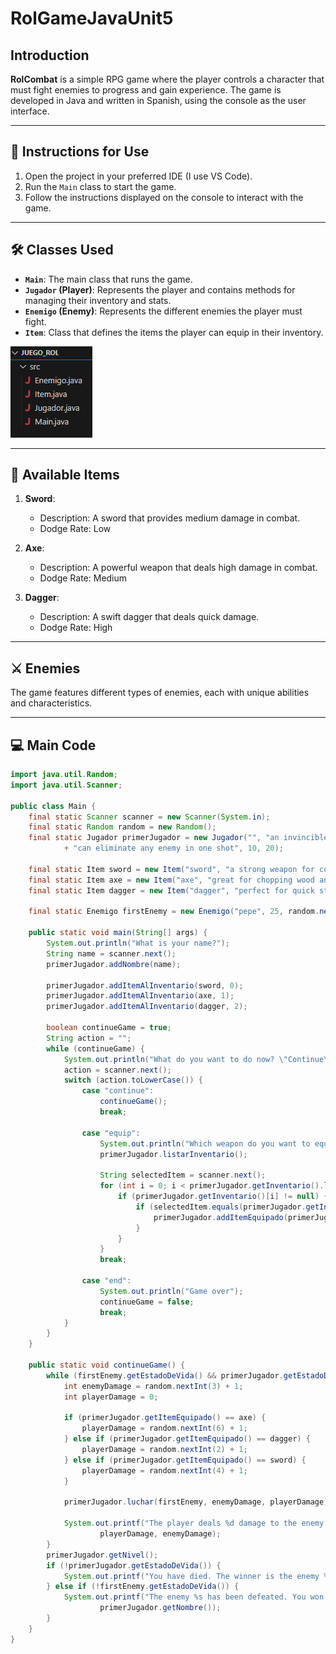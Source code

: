 # RolGameJavaUnit5

## Introduction  
**RolCombat** is a simple RPG game where the player controls a character that must fight enemies to progress and gain experience. The game is developed in Java and written in Spanish, using the console as the user interface.

---

## 📖 Instructions for Use  
1. Open the project in your preferred IDE (I use VS Code).  
2. Run the `Main` class to start the game.  
3. Follow the instructions displayed on the console to interact with the game.  

---

## 🛠️ Classes Used  
- **`Main`**: The main class that runs the game.  
- **`Jugador` (Player)**: Represents the player and contains methods for managing their inventory and stats.  
- **`Enemigo` (Enemy)**: Represents the different enemies the player must fight.  
- **`Item`**: Class that defines the items the player can equip in their inventory.  

![Alt text](image.png)

---

## 🎒 Available Items  
1. **Sword**:  
   - Description: A sword that provides medium damage in combat.  
   - Dodge Rate: Low  

2. **Axe**:  
   - Description: A powerful weapon that deals high damage in combat.  
   - Dodge Rate: Medium  

3. **Dagger**:  
   - Description: A swift dagger that deals quick damage.  
   - Dodge Rate: High  

---

## ⚔️ Enemies  
The game features different types of enemies, each with unique abilities and characteristics.

---

## 💻 Main Code  
```java
import java.util.Random;
import java.util.Scanner;

public class Main {
    final static Scanner scanner = new Scanner(System.in);
    final static Random random = new Random();
    final static Jugador primerJugador = new Jugador("", "an invincible character that "
            + "can eliminate any enemy in one shot", 10, 20);

    final static Item sword = new Item("sword", "a strong weapon for combat");
    final static Item axe = new Item("axe", "great for chopping wood and heads");
    final static Item dagger = new Item("dagger", "perfect for quick stabs");

    final static Enemigo firstEnemy = new Enemigo("pepe", 25, random.nextInt(6) + 1);

    public static void main(String[] args) {
        System.out.println("What is your name?");
        String name = scanner.next();
        primerJugador.addNombre(name);

        primerJugador.addItemAlInventario(sword, 0);
        primerJugador.addItemAlInventario(axe, 1);
        primerJugador.addItemAlInventario(dagger, 2);

        boolean continueGame = true;
        String action = "";
        while (continueGame) {
            System.out.println("What do you want to do now? \"Continue\" the game, \"Equip\" an item, or \"End\" the game");
            action = scanner.next();
            switch (action.toLowerCase()) {
                case "continue":
                    continueGame();
                    break;

                case "equip":
                    System.out.println("Which weapon do you want to equip?");
                    primerJugador.listarInventario();

                    String selectedItem = scanner.next();
                    for (int i = 0; i < primerJugador.getInventario().length; i++) {
                        if (primerJugador.getInventario()[i] != null) {
                            if (selectedItem.equals(primerJugador.getInventario()[i].getName())) {
                                primerJugador.addItemEquipado(primerJugador.getInventario()[i]);
                            }
                        }
                    }
                    break;

                case "end":
                    System.out.println("Game over");
                    continueGame = false;
                    break;
            }
        }
    }

    public static void continueGame() {
        while (firstEnemy.getEstadoDeVida() && primerJugador.getEstadoDeVida()) {
            int enemyDamage = random.nextInt(3) + 1;
            int playerDamage = 0;

            if (primerJugador.getItemEquipado() == axe) {
                playerDamage = random.nextInt(6) + 1;
            } else if (primerJugador.getItemEquipado() == dagger) {
                playerDamage = random.nextInt(2) + 1;
            } else if (primerJugador.getItemEquipado() == sword) {
                playerDamage = random.nextInt(4) + 1;
            }

            primerJugador.luchar(firstEnemy, enemyDamage, playerDamage);

            System.out.printf("The player deals %d damage to the enemy and receives %d damage in return\n",
                    playerDamage, enemyDamage);
        }
        primerJugador.getNivel();
        if (!primerJugador.getEstadoDeVida()) {
            System.out.printf("You have died. The winner is the enemy %s \n\n", firstEnemy.getName());
        } else if (!firstEnemy.getEstadoDeVida()) {
            System.out.printf("The enemy %s has been defeated. You won, %s!\n", firstEnemy.getName(),
                    primerJugador.getNombre());
        }
    }
}
